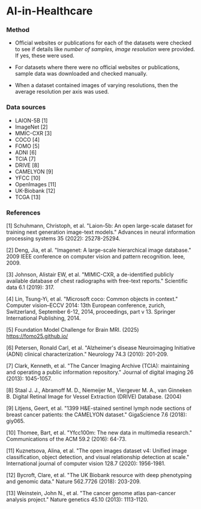 # AI-in-Healthcare

### Method

* Official websites or publications for each of the datasets were checked to see if details like _number of samples, image resolution_ were provided. If yes, these were used. 

* For datasets where there were no official websites or publications, sample data was downloaded and checked manually. 

* When a dataset contained images of varying resolutions, then the average resolution per axis was used.

### Data sources

* LAION-5B [1]
* ImageNet [2]
* MMIC-CXR [3]
* COCO [4]
* FOMO [5]
* ADNI [6]
* TCIA [7]
* DRIVE [8]
* CAMELYON [9]
* YFCC [10]
* OpenImages [11]
* UK-Biobank [12]
* TCGA [13]

### References

[1] Schuhmann, Christoph, et al. "Laion-5b: An open large-scale dataset for training next generation image-text models." Advances in neural information processing systems 35 (2022): 25278-25294.

[2] Deng, Jia, et al. "Imagenet: A large-scale hierarchical image database." 2009 IEEE conference on computer vision and pattern recognition. Ieee, 2009.

[3] Johnson, Alistair EW, et al. "MIMIC-CXR, a de-identified publicly available database of chest radiographs with free-text reports." Scientific data 6.1 (2019): 317.

[4] Lin, Tsung-Yi, et al. "Microsoft coco: Common objects in context." Computer vision–ECCV 2014: 13th European conference, zurich, Switzerland, September 6-12, 2014, proceedings, part v 13. Springer International Publishing, 2014.

[5] Foundation Model Challenge for Brain MRI. (2025) https://fomo25.github.io/

[6] Petersen, Ronald Carl, et al. "Alzheimer's disease Neuroimaging Initiative (ADNI) clinical characterization." Neurology 74.3 (2010): 201-209.

[7] Clark, Kenneth, et al. "The Cancer Imaging Archive (TCIA): maintaining and operating a public information repository." Journal of digital imaging 26 (2013): 1045-1057.  

[8] Staal J. J., Abramoff M. D., Niemeijer M., Viergever M. A., van Ginneken B. Digital Retinal Image for Vessel Extraction (DRIVE) Database. (2004)

[9] Litjens, Geert, et al. "1399 H&E-stained sentinel lymph node sections of breast cancer patients: the CAMELYON dataset." GigaScience 7.6 (2018): giy065.

[10] Thomee, Bart, et al. "Yfcc100m: The new data in multimedia research." Communications of the ACM 59.2 (2016): 64-73. 

[11] Kuznetsova, Alina, et al. "The open images dataset v4: Unified image classification, object detection, and visual relationship detection at scale." International journal of computer vision 128.7 (2020): 1956-1981.

[12] Bycroft, Clare, et al. "The UK Biobank resource with deep phenotyping and genomic data." Nature 562.7726 (2018): 203-209.

[13] Weinstein, John N., et al. "The cancer genome atlas pan-cancer analysis project." Nature genetics 45.10 (2013): 1113-1120.  
